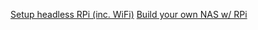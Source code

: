 
[Setup headless RPi (inc. WiFi)](https://brandonb.ca/raspberry-pi-zero-w-headless-setup-on-macos)
[Build your own NAS w/ RPi](https://pimylifeup.com/raspberry-pi-nas/)
